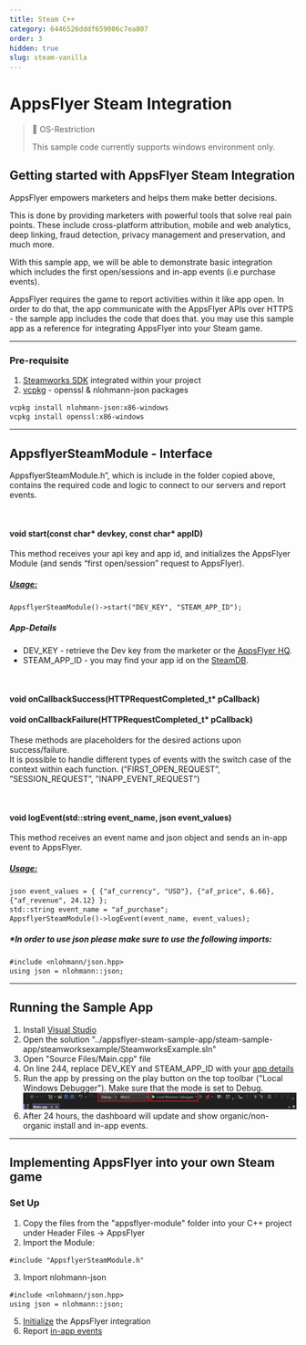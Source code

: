 ```yaml
---
title: Steam C++
category: 6446526dddf659006c7ea807
order: 3
hidden: true
slug: steam-vanilla
---
```


# AppsFlyer Steam Integration

> 🚧 OS-Restriction
> 
> This sample code currently supports windows environment only.


## **Getting started with AppsFlyer Steam Integration**

AppsFlyer empowers marketers and helps them make better decisions.

This is done by providing marketers with powerful tools that solve real pain points. These include cross-platform attribution, mobile and web analytics, deep linking, fraud detection, privacy management and preservation, and much more.

With this sample app, we will be able to demonstrate basic integration which includes the first open/sessions and in-app events (i.e purchase events).

AppsFlyer requires the game to report activities within it like app open. In order to do that, the app communicate with the AppsFlyer APIs over HTTPS - the sample app includes the code that does that.
you may use this sample app as a reference for integrating AppsFlyer into your Steam game.

<hr/>


### Pre-requisite
1. [Steamworks SDK](https://partner.steamgames.com/doc/sdk) integrated within your project
2. [vcpkg](https://vcpkg.io/en/index.html) - openssl & nlohmann-json packages
<pre><code>vcpkg install nlohmann-json:x86-windows
vcpkg install openssl:x86-windows</code></pre>

<hr/>

## **AppsflyerSteamModule - Interface**

AppsflyerSteamModule.h”, which is include in the folder copied above, contains the required code and logic to connect to our servers and report events.

<br/>

#### void start(const char* devkey, const char* appID)

This method receives your api key and app id, and initializes the AppsFlyer Module (and sends “first open/session” request to AppsFlyer).

##### <span style="text-decoration:underline;">Usage:</span>

<pre><code>AppsflyerSteamModule()->start("DEV_KEY", "STEAM_APP_ID");
</code></pre>

##### App-Details

* DEV_KEY - retrieve the Dev key from the marketer or the [AppsFlyer HQ](https://support.appsflyer.com/hc/en-us/articles/211719806-App-settings-#general-app-settings).
* STEAM_APP_ID - you may find your app id on the [SteamDB](https://steamdb.info/apps/).

<br/>

#### void **onCallbackSuccess**(HTTPRequestCompleted_t* **pCallback**) 
#### void **onCallbackFailure**(HTTPRequestCompleted_t* **pCallback**)

These methods are placeholders for the desired actions upon success/failure. \
It is possible to handle different types of events with the switch case of the context within each function. (“FIRST_OPEN_REQUEST”, ”SESSION_REQUEST”, ”INAPP_EVENT_REQUEST”)

<br/>

#### void **logEvent**(std::string **event_name**, json **event_values**)

This method receives an event name and json object and sends an in-app event to AppsFlyer.


##### <span style="text-decoration:underline;">Usage:</span>

<pre><code>json event_values = { {"af_currency", "USD"}, {"af_price", 6.66}, {"af_revenue", 24.12} };
std::string event_name = "af_purchase";
AppsflyerSteamModule()->logEvent(event_name, event_values);
</code></pre>

##### *In order to use json please make sure to use the following imports:

<pre><code>#include &lt;nlohmann/json.hpp>
using json = nlohmann::json;
</code></pre>


<hr>

## Running the Sample App 

1. Install [Visual Studio](https://visualstudio.microsoft.com/)
2. Open the solution "../appsflyer-steam-sample-app/steam-sample-app/steamworksexample/SteamworksExample.sln"
3. Open "Source Files/Main.cpp" file
4. On line 244, replace DEV_KEY and STEAM_APP_ID with your [app details](#App-Details)
5. Run the app by pressing on the play button on the top toolbar ("Local Windows Debugger"). Make sure that the mode is set to Debug.
![Visual Studio Toolbar Image](images/vs-run.PNG?raw=true "Visual Studio Toolbar Image")
6. After 24 hours, the dashboard will update and show organic/non-organic install and in-app events.

<hr/>

## **Implementing AppsFlyer into your own Steam game**

### Set Up
1. Copy the files from the "appsflyer-module" folder into your C++ project under Header Files -> AppsFlyer
2. Import the Module: 
<pre><code>#include "AppsflyerSteamModule.h"
</code></pre>
3. Import nlohmann-json
<pre><code>#include &lt;nlohmann/json.hpp>
using json = nlohmann::json;
</code></pre>
5. [Initialize](#void-startconst-char-devkey-const-char-appid) the AppsFlyer integration 
6. Report [in-app events](#void-logeventstdstring-event_name-json-event_values)
